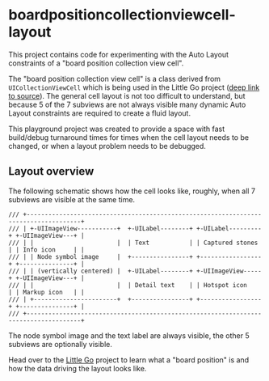 # boardpositioncollectionviewcell-layout

This project contains code for experimenting with the Auto Layout constraints of a "board position collection view cell".

The "board position collection view cell" is a class derived from `UICollectionViewCell` which is being used in the Little Go project ([deep link to source](https://github.com/herzbube/littlego/blob/develop/src/play/boardposition/BoardPositionCollectionViewCell.h)). The general cell layout is not too difficult to understand, but because 5 of the 7 subviews are not always visible many dynamic Auto Layout constraints are required to create a fluid layout.

This playground project was created to provide a space with fast build/debug turnaround times for times when the cell layout needs to be changed, or when a layout problem needs to be debugged.

## Layout overview

The following schematic shows how the cell looks like, roughly, when all 7 subviews are visible at the same time.

```
/// +-------------------------------------------------------------------------------------+
/// | +-UIImageView-----------+  +-UILabel--------+ +-UILabel---------+ +-UIImageView---+ |
/// | |                       |  | Text           | | Captured stones | | Info icon     | |
/// | | Node symbol image     |  +----------------+ +-----------------+ +---------------+ |
/// | | (vertically centered) |  +-UILabel--------+ +-UIImageView-----+ +-UIImageView---+ |
/// | |                       |  | Detail text    | | Hotspot icon    | | Markup icon   | |
/// | +-----------------------+  +----------------+ +-----------------+ +---------------+ |
/// +-------------------------------------------------------------------------------------+
```

The node symbol image and the text label are always visible, the other 5 subviews are optionally visible.

Head over to the [Little Go](https://github.com/herzbube/littlego) project to learn what a "board position" is and how the data driving the layout looks like.
